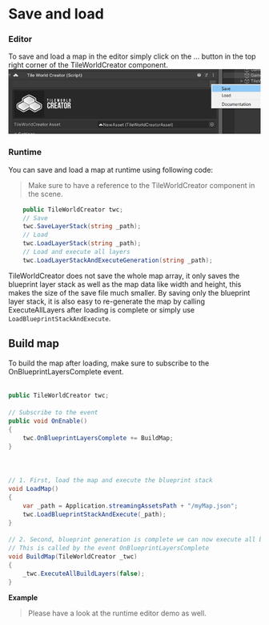 # Save and load
### Editor
To save and load a map in the editor simply click on the ... button in the top right corner of the TileWorldCreator component.  
![saveload](img/saveLoad.png)  

### Runtime
You can save and load a map at runtime using following code:
> Make sure to have a reference to the TileWorldCreator component in the scene.  
```csharp
    public TileWorldCreator twc;
    // Save
    twc.SaveLayerStack(string _path);
    // Load
    twc.LoadLayerStack(string _path);
    // Load and execute all layers
    twc.LoadLayerStackAndExecuteGeneration(string _path);
```  
TileWorldCreator does not save the whole map array, it only saves the blueprint layer stack as well as the map data like width and height, this makes the size of the save file
much smaller. By saving only the blueprint layer stack, it is also easy to re-generate the map by calling ExecuteAllLayers after loading is complete or simply use `LoadBlueprintStackAndExecute`.

## Build map
To build the map after loading, make sure to subscribe to the OnBlueprintLayersComplete event.

```csharp

public TileWorldCreator twc;

// Subscribe to the event
public void OnEnable()
{
    twc.OnBlueprintLayersComplete += BuildMap;
}



// 1. First, load the map and execute the blueprint stack
void LoadMap()
{
    var _path = Application.streamingAssetsPath + "/myMap.json";
    twc.LoadBlueprintStackAndExecute(_path);
}

// 2. Second, blueprint generation is complete we can now execute all build layers.
// This is called by the event OnBlueprintLayersComplete
void BuildMap(TileWorldCreator _twc)
{
    _twc.ExecuteAllBuildLayers(false);
}

```


**Example**
> Please have a look at the runtime editor demo as well.

